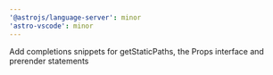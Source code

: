 ```yaml
---
'@astrojs/language-server': minor
'astro-vscode': minor
---
```


Add completions snippets for getStaticPaths, the Props interface and prerender statements
